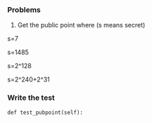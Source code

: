 ### Problems

1. Get the public point where (s means secret)

s=7

s=1485

s=2^128

s=2^240+2^31

### Write the test

    def test_pubpoint(self):
